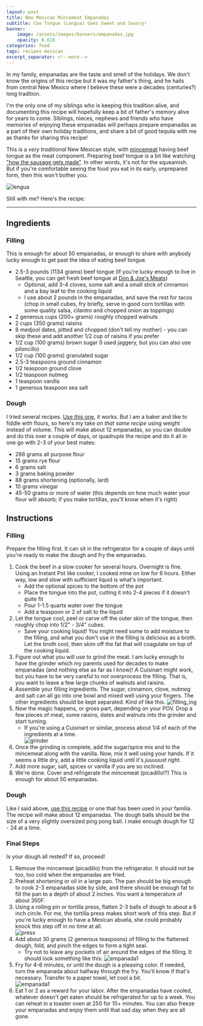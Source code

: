 ```yaml
---
layout: post
title: New Mexican Mincemeat Empanadas
subtitle: Cow Tongue (Lengua) Goes Sweet and Savory!
banner:
    image: /assets/images/banners/empanadas.jpg
    opacity: 0.618
categories: food
tags: recipes mexican
excerpt_separator: <!--more-->
---
```

In my family, empanadas are the taste and smell of the holidays.  We don't know the origins of this recipe but it was my father's thing, and he hails from central New Mexico where I believe these were a decades (centuries?) long tradition.  

I'm the only one of my siblings who is keeping this tradition alive, and documenting this recipe will hopefully keep a bit of father's memory alive for years to come. Siblings, nieces, nephews and friends who have memories of enjoying these empanadas will perhaps prepare empanadas as a part of their own holiday traditions, and share a bit of good tequila with me as thanks for sharing this recipe!    

This is a *very traditional* New Mexican style, with [mincemeat](https://en.wikipedia.org/wiki/Mincemeat) having beef tongue as the meat component.  Preparing beef tongue is a bit like watching ["how the sausage gets made"](https://idioms.thefreedictionary.com/how+the+sausage+gets+made).  In other words, it's not for the squeamish.  But if you're comfortable seeing the food you eat in its early, unprepared form, then this won't bother you.  

![lengua](/assets/images/lengua.jpg)

Still with me?  Here's the recipe:

---

## Ingredients
### Filling
This is enough for about 50 empanadas, or enough to share with anybody lucky enough to get past the idea of eating beef tongue.
* 2.5-3 pounds (1134 grams) beef tongue (If you're lucky enough to live in Seattle, you can get fresh beef tongue at [Don & Joe's Meats](https://www.pikeplacemarket.org/vendor/don-joes-meats/))
    * Optional, add 3-4 cloves, some salt and a small stick of cinnamon and a bay leaf to the cooking liquid
    * I use about 2 pounds in the empanadas, and save the rest for tacos (chop in small cubes, fry briefly, serve in good corn tortillas with some quality salsa, cilantro and chopped onion as toppings)
* 2 generous cups (200+ grams) roughly chopped walnuts 
* 2 cups (350 grams) raisins
* 8 medjool dates, pitted and chopped (don't tell my mother) - you can skip these and add another 1/2 cup of raisins if you prefer
* 1/2 cup (100 grams) brown sugar (I used jaggery, but you can also use piloncillo)
* 1/2 cup (100 grams) granulated sugar
* 2.5-3 teaspoons ground cinnamon
* 1/2 teaspoon ground clove
* 1/2 teaspoon nutmeg
* 1 teaspoon vanilla
* 1 generous teaspoon sea salt

### Dough
I tried several recipes.  [Use this one](https://honest-food.net/fried-empanadas/), it works.  But I am a baker and like to fiddle with flours, so here's my take *on that same recipe* using weight instead of volume.  This will make about 12 empanadas, so you can double and do this over a couple of days, or quadruple the recipe and do it all in one go with 2-3 of your best mates:  

* 288 grams all purpose flour
* 15 grams rye flour
* 6 grams salt
* 3 grams baking powder
* 88 grams shortening (optionally, lard)
* 10 grams vinegar
* 45-50 grams or more of water (this depends on how much water your flour will absorb; if you make tortillas, you'll know when it's right)

## Instructions
### Filling
Prepare the filling first.  It can sit in the refrigerator for a couple of days until you're ready to make the dough and fry the empanadas.

1. Cook the beef in a slow cooker for several hours.  Overnight is fine.  Using an Instant Pot like cooker, I cooked mine on low for 6 hours.  Either way, low and slow with sufficient liquid is what's important.
    * Add the optional spices to the bottom of the pot
    * Place the tongue into the pot, cutting it into 2-4 pieces if it doesn't quite fit
    * Pour 1-1.5 quarts water over the tongue
    * Add a teaspoon or 2 of salt to the liquid
2. Let the tongue cool, peel or carve off the outer skin of the tongue, then roughly chop into 1/2" - 3/4" cubes.  
    * Save your cooking liquid!  You might need some to add moisture to the filling, and what you don't use in the filling is delicious as a broth.  Let the broth cool, then skim off the fat that will coagulate on top of the cooking liquid.
3. Figure out what you will use to grind the meat.  I am lucky enough to have the grinder which my parents used for decades to make empanadas (and nothing else as far as I know)!  A Cuisinart might work, but you have to be very careful to not overprocess the filling.  That is, you want to leave a few large chunks of walnuts and raisins.  
4. Assemble your filling ingredients.  The sugar, cinnamon, clove, nutmeg and salt can all go into one bowl and mixed well using your fingers.  The other ingredients should be kept separated.  Kind of like this.
![filling_ing](/assets/images/filling_ing.jpg)
5. Now the magic happens, or gross part, depending on your POV.  Drop a few pieces of meat, some raisins, dates and walnuts into the grinder and start turning. 
    * If you're using a Cuisinart or similar, process about 1/4 of each of the ingredients at a time.   
![grinder](/assets/images/grinder.jpg)
6. Once the grinding is complete, add the sugar/spice mix and to the mincemeat along with the vanilla.  Now, mix it well using your hands.  If it seems a little dry, add a little cooking liquid until it's *juuuuust right*. 
7. Add more sugar, salt, spices or vanilla if you are so inclined.
8. We're done.  Cover and refrigerate the mincemeat (picadillo!?)  This is enough for about 50 empanadas. 

### Dough
Like I said above, [use this recipe](https://honest-food.net/fried-empanadas/) or one that has been used in your familia.  The recipe will make about 12 empanadas. The dough balls should be the size of a very slightly oversized ping pong ball.  I make enough dough for 12 - 24 at a time.  

### Final Steps
Is your dough all rested?  If so, proceed!
1. Remove the mincemeat (picadillo) from the refrigerator.  It should not be too, too cold when the empanadas are fried.  
2. Preheat shortening or oil in a large pan.  The pan should be big enough to cook 2-3 empanadas side by side, and there should be enough fat to fill the pan to a depth of about 2 inches.  You want a temperature of about 350F. 
3. Using a rolling pin or tortilla press, flatten 2-3 balls of dough to about a 6 inch circle.  For me, the tortilla press makes short work of this step.  But if you're lucky enough to have a Mexican abuela, she could probably knock this step off in no time at all.  
![press](/assets/images/press.jpg)
4. Add about 30 grams (2 generous teaspoons) of filling to the flattened dough, fold, and pinch the edges to form a tight seal.    
    * Try not to leave any pockets of air around the edges of the filling.  It should look something like this:
![empanada1](/assets/images/empanada1.jpg)
5. Fry for 4-6 minutes, or until the dough is a pleasing color.  If needed, turn the empanada about halfway through the fry.  You'll know if that's necessary.  Transfer to a paper towel, let cool a bit.  
![empanada1](/assets/images/empanada2.jpg)
6. Eat 1 or 2 as a reward for your labor.  After the empanadas have cooled, whatever doesn't get eaten should be refrigerated for up to a week.  You can reheat in a toaster oven at 250 for 10+ minutes.  You can also freeze your empanadas and enjoy them until that sad day when they are all gone.




